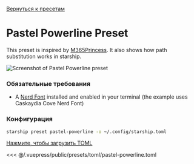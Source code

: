 [Вернуться к пресетам](./README.md#pastel-powerline)

# Pastel Powerline Preset

This preset is inspired by [M365Princess](https://github.com/JanDeDobbeleer/oh-my-posh/blob/main/themes/M365Princess.omp.json). It also shows how path substitution works in starship.

![Screenshot of Pastel Powerline preset](/presets/img/pastel-powerline.png)

### Обязательные требования

- A [Nerd Font](https://www.nerdfonts.com/) installed and enabled in your terminal (the example uses Caskaydia Cove Nerd Font)

### Конфигурация

```sh
starship preset pastel-powerline -o ~/.config/starship.toml
```

[Нажмите, чтобы загрузить TOML](/presets/toml/pastel-powerline.toml)

<<< @/.vuepress/public/presets/toml/pastel-powerline.toml
